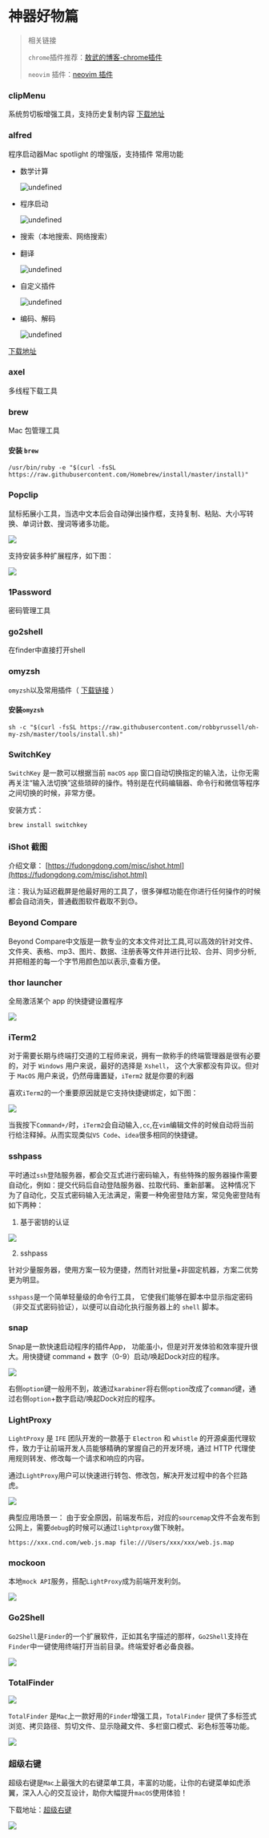 # 神器好物篇

> 相关链接
> 
> `chrome`插件推荐：[敖武的博客-chrome插件](https://fudongdong.com/misc/chrome-extensions.html)
> 
> `neovim` 插件：[neovim 插件](https://fudongdong.com/tech/neovim.html#%E5%B8%B8%E7%94%A8%E6%8F%92%E4%BB%B6)
> 

### clipMenu
系统剪切板增强工具，支持历史复制内容
[下载地址](http://www.clipmenu.com/)

### alfred
程序启动器Mac spotlight 的增强版，支持插件
常用功能
* 数学计算

  ![undefined](https://intranetproxy.alipay.com/skylark/lark/0/2020/png/4761/1589646586729-e2aa0975-e2c3-4ca4-80f4-7aa1c382e303.png)

* 程序启动

  ![undefined](https://intranetproxy.alipay.com/skylark/lark/0/2020/png/4761/1589646606507-70a61685-26fe-4c80-8ed8-9a9550a76877.png)

* 搜索（本地搜索、网络搜索）
* 翻译

  ![undefined](https://intranetproxy.alipay.com/skylark/lark/0/2020/png/4761/1589646661761-ddf6a20d-7f70-4d5f-81cc-445a70321c76.png)

* 自定义插件

  ![undefined](https://intranetproxy.alipay.com/skylark/lark/0/2020/png/4761/1589646683062-76f78f84-6095-404d-94df-5736898b6f66.png)

* 编码、解码

  ![undefined](https://intranetproxy.alipay.com/skylark/lark/0/2020/png/4761/1589646727134-620654c3-70d0-4185-8099-08c591a88a94.png)

[下载地址](https://www.alfredapp.com/)

### axel
多线程下载工具

### brew
Mac 包管理工具

#### 安装 `brew`

```shell
/usr/bin/ruby -e "$(curl -fsSL https://raw.githubusercontent.com/Homebrew/install/master/install)"
```

### Popclip
鼠标拓展小工具，当选中文本后会自动弹出操作框，支持复制、粘贴、大小写转换、单词计数、搜词等诸多功能。

![](https://fudongdong-statics.oss-cn-beijing.aliyuncs.com/images/20220317/68a45b525b93406e964904c2e782ae6c.png?x-oss-process=image/resize,w_800/quality,q_80)

支持安装多种扩展程序，如下图：

![](https://fudongdong-statics.oss-cn-beijing.aliyuncs.com/images/20220317/38752814af6b47f2a1dfe559a4386f2a.png?x-oss-process=image/resize,w_800/quality,q_80)


### 1Password
密码管理工具

### go2shell
在finder中直接打开shell

### omyzsh

`omyzsh`以及常用插件（ [下载链接](https://juejin.im/entry/5ae00e54f265da0b8635ea5c) ）

#### 安装`omyzsh`

```shell
sh -c "$(curl -fsSL https://raw.githubusercontent.com/robbyrussell/oh-my-zsh/master/tools/install.sh)"
```

### SwitchKey

`SwitchKey` 是一款可以根据当前 `macOS` `app` 窗口自动切换指定的输入法，让你无需再关注“输入法切换”这些琐碎的操作。特别是在代码编辑器、命令行和微信等程序之间切换的时候，非常方便。

安装方式：
```shell
brew install switchkey
```

### iShot 截图

介绍文章： [https://fudongdong.com/misc/ishot.html](https://fudongdong.com/misc/ishot.html)

注：我认为延迟截屏是他最好用的工具了，很多弹框功能在你进行任何操作的时候都会自动消失，普通截图软件截取不到😓。

### Beyond Compare

Beyond Compare中文版是一款专业的文本文件对比工具,可以高效的针对文件、文件夹、表格、mp3、图片、数据、注册表等文件并进行比较、合并、同步分析,并把相差的每一个字节用颜色加以表示,查看方便。

### thor launcher

全局激活某个 app 的快捷键设置程序

![](https://fudongdong-statics.oss-cn-beijing.aliyuncs.com/images/20220123/3f659b2ae9454def86b92a8223cf9f5d.png?x-oss-process=image/resize,w_800/quality,q_80)


### iTerm2

对于需要长期与终端打交道的工程师来说，拥有一款称手的终端管理器是很有必要的，对于 `Windows` 用户来说，最好的选择是 `Xshell`，
这个大家都没有异议。但对于 `MacOS` 用户来说，仍然毋庸置疑，`iTerm2` 就是你要的利器

喜欢`iTerm2`的一个重要原因就是它支持快捷键绑定，如下图：

![](https://fudongdong-statics.oss-cn-beijing.aliyuncs.com/images/20220317/2b9b39dd89fc408a9b71a7d155c3f94b.png?x-oss-process=image/resize,w_800/quality,q_80)

当我按下`Command+/`时，`iTerm2`会自动输入`,cc`,在`vim`编辑文件的时候自动将当前行给注释掉。从而实现类似`VS Code`、`idea`很多相同的快捷键。

### sshpass

平时通过`ssh`登陆服务器，都会交互式进行密码输入，有些特殊的服务器操作需要自动化，例如：提交代码后自动登陆服务器、拉取代码、重新部署。
这种情况下为了自动化，交互式密码输入无法满足，需要一种免密登陆方案，常见免密登陆有如下两种：

1. 基于密钥的认证

![](https://fudongdong-statics.oss-cn-beijing.aliyuncs.com/images/20220322/ed6739bed9534abcb32510b71ac9a94d.png?x-oss-process=image/resize,w_800/quality,q_80)

2. sshpass

针对少量服务器，使用方案一较为便捷，然而针对批量+非固定机器，方案二优势更为明显。

`sshpass`是一个简单轻量级的命令行工具，
它使我们能够在脚本中显示指定密码（非交互式密码验证），以便可以自动化执行服务器上的 `shell` 脚本。

### snap

Snap是一款快速启动程序的插件App， 功能虽小，但是对开发体验和效率提升很大。用快捷键 command + 数字（0-9）启动/唤起Dock对应的程序。

![](https://fudongdong-statics.oss-cn-beijing.aliyuncs.com/images/20220330/6a64681197f849388e3e3c79660f1630.png?x-oss-process=image/resize,w_800/quality,q_80)

右侧`option`键一般用不到，故通过`karabiner`将右侧`option`改成了`command`键，通过右侧`option`+数字启动/唤起Dock对应的程序。


### LightProxy

`LightProxy` 是 `IFE` 团队开发的一款基于 `Electron` 和 `whistle` 的开源桌面代理软件，致力于让前端开发人员能够精确的掌握自己的开发环境，通过 HTTP 代理使用规则转发、修改每一个请求和响应的内容。

通过`LightProxy`用户可以快速进行转包、修改包，解决开发过程中的各个拦路虎。

![](https://fudongdong-statics.oss-cn-beijing.aliyuncs.com/images/20220330/bdb51ebd3fb94a479cad74fb631bd68e.png?x-oss-process=image/resize,w_800/quality,q_80)

典型应用场景一：
由于安全原因，前端发布后，对应的`sourcemap`文件不会发布到公网上，需要`debug`的时候可以通过`lightproxy`做下映射。

```
https://xxx.cnd.com/web.js.map file:///Users/xxx/xxx/web.js.map
```


### mockoon

本地`mock API`服务，搭配`LightProxy`成为前端开发利剑。

![](https://fudongdong-statics.oss-cn-beijing.aliyuncs.com/images/20220331/94ae7c76fd8549aab17783f47c997328.png?x-oss-process=image/resize,w_800/quality,q_80)


### Go2Shell

`Go2Shell`是`Finder`的一个扩展软件，正如其名字描述的那样，`Go2Shell`支持在`Finder`中一键使用终端打开当前目录。终端爱好者必备良器。

![](https://fudongdong-statics.oss-cn-beijing.aliyuncs.com/autoupload/2022-04-23/287920b1229e42af8043f32bd3f17212.image.png)

### TotalFinder

![](https://fudongdong-statics.oss-cn-beijing.aliyuncs.com/images/20220423/a120002c11e6428a91a0cefa77b78f3a.png?x-oss-process=image/auto-orient,1/interlace,1/quality,q_50/format,jpg)

`TotalFinder` 是`Mac`上一款好用的`Finder`增强工具，`TotalFinder` 提供了多标签式浏览、拷贝路径、剪切文件、显示隐藏文件、多栏窗口模式、彩色标签等功能。

![](https://fudongdong-statics.oss-cn-beijing.aliyuncs.com/images/20220423/2a2589b2a18d4682acdcd14d667e8206.png?x-oss-process=image/auto-orient,1/interlace,1/quality,q_50/format,jpg)

### 超级右键

超级右键是`Mac`上最强大的右键菜单工具，丰富的功能，让你的右键菜单如虎添翼，深入人心的交互设计，助你大幅提升`macOS`使用体验！

下载地址：[超级右键](https://apps.apple.com/cn/app/%E8%B6%85%E7%BA%A7%E5%8F%B3%E9%94%AE-irightmouse/id1497428978?mt=12)

![](https://fudongdong-statics.oss-cn-beijing.aliyuncs.com/images/20220501/bc7a37c1906c4dc7a7e81bf7e2c9d1c0.png?x-oss-process=image/auto-orient,1/interlace,1/quality,q_50/format,jpg)

